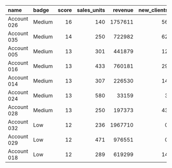 | name        | badge   |   score |   sales_units |   revenue |   new_clients |   repeat_orders | region   |
|:------------|:--------|--------:|--------------:|----------:|--------------:|----------------:|:---------|
| Account 026 | Medium  |      16 |           140 |   1757611 |            56 |             272 | APAC     |
| Account 035 | Medium  |      14 |           250 |    722982 |            62 |              78 | APAC     |
| Account 005 | Medium  |      13 |           301 |    441879 |            12 |              87 | NAM      |
| Account 016 | Medium  |      13 |           433 |    760181 |            29 |               3 | EMEA     |
| Account 014 | Medium  |      13 |           307 |    226530 |            14 |             130 | EMEA     |
| Account 024 | Medium  |      13 |           580 |     33159 |             3 |             234 | APAC     |
| Account 028 | Medium  |      13 |           250 |    197373 |            43 |             236 | APAC     |
| Account 032 | Low     |      12 |           236 |   1967710 |             0 |             214 | APAC     |
| Account 029 | Low     |      12 |           471 |    976551 |             0 |              84 | EMEA     |
| Account 018 | Low     |      12 |           289 |    619299 |            14 |             144 | EMEA     |